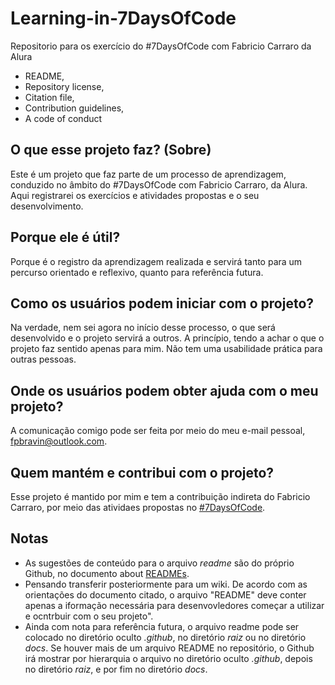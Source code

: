 # Learning-in-7DaysOfCode
Repositorio para os exercício do #7DaysOfCode com Fabricio Carraro da Alura

- README, 
- Repository license, 
- Citation file, 
- Contribution guidelines, 
- A code of conduct

## **O que esse projeto faz? (Sobre)**
Este é um projeto que faz parte de um processo de aprendizagem, conduzido no âmbito do #7DaysOfCode com Fabricio Carraro, da Alura. Aqui registrarei os exercícios e atividades propostas e o seu desenvolvimento.

## **Porque ele é útil?**
Porque é o registro da aprendizagem realizada e servirá tanto para um percurso orientado e reflexivo, quanto para referência futura.

## **Como os usuários podem iniciar com o projeto?**
Na verdade, nem sei agora no início desse processo, o que será desenvolvido e o projeto servirá a outros. A princípio, tendo a achar o que o projeto faz sentido apenas para mim. Não tem uma usabilidade prática para outras pessoas.

## **Onde os usuários podem obter ajuda com o meu projeto?**
A comunicação comigo pode ser feita por meio do meu e-mail pessoal, fpbravin@outlook.com.

## **Quem mantém e contribui com o projeto?**
Esse projeto é mantido por mim e tem a contribuição indireta do Fabricio Carraro, por meio das atividaes propostas no [#7DaysOfCode](https://7daysofcode.io/matricula/github).

## **Notas**
- As sugestões de conteúdo para o arquivo _readme_ são do próprio Github, no documento about [READMEs](https://docs.github.com/pt/repositories/managing-your-repositorys-settings-and-features/customizing-your-repository/about-readmes#section-links-in-readme-files-and-blob-pages).
- Pensando transferir posteriormente para um wiki. De acordo com as orientações do documento citado, o arquivo "README" deve conter apenas a iformação necessária para desenvovledores começar a utilizar e ocntrbuir com o seu projeto".
- Ainda com nota para referência futura, o arquivo readme pode ser colocado no diretório oculto _.github_, no diretório _raiz_ ou no diretório _docs_. Se houver mais de um arquivo README no repositório, o Github irá mostrar por hierarquia o arquivo no diretório oculto _.github_, depois no diretório _raiz_, e por fim no diretório _docs_.
